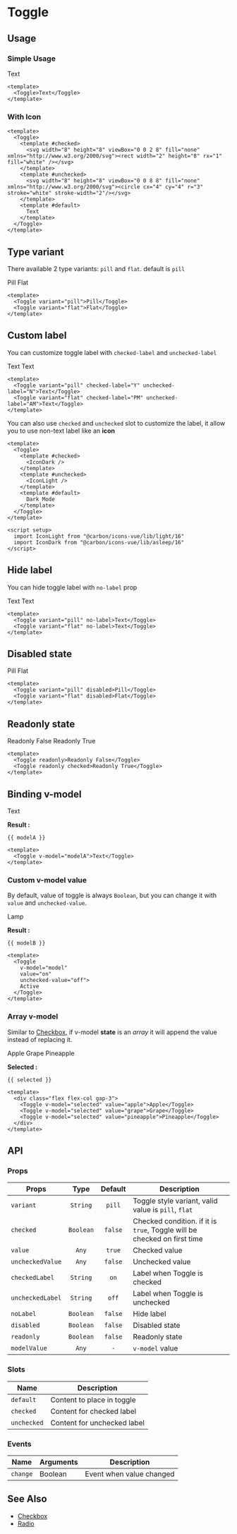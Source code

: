 <script setup>
  import Toggle from "./Toggle.vue"
  import IconLight from "@carbon/icons-vue/lib/light/16"
  import IconDark from "@carbon/icons-vue/lib/asleep/16"
  import { ref } from "vue-demi"
  import { useDark } from '@vueuse/core'

  const modelA   = ref(false)
  const modelB   = ref('off')
  const isDark   = useDark()
  const selected = ref([])
</script>

# Toggle

## Usage

### Simple Usage
<preview>
  <Toggle>Text</Toggle>
</preview>

```vue
<template>
  <Toggle>Text</Toggle>
</template>
```

### With Icon

<preview>
  <Toggle>
    <template #checked>
      <svg width="8" height="8" viewBox="0 0 2 8" fill="none" xmlns="http://www.w3.org/2000/svg"><rect width="2" height="8" rx="1" fill="white" /></svg>
    </template>
    <template #unchecked>
      <svg width="8" height="8" viewBox="0 0 8 8" fill="none" xmlns="http://www.w3.org/2000/svg"><circle cx="4" cy="4" r="3" stroke="white" stroke-width="2"/></svg>
    </template>
    <template #default>
      Text
    </template>
  </Toggle>
</preview>

```vue
<template>
  <Toggle>
    <template #checked>
      <svg width="8" height="8" viewBox="0 0 2 8" fill="none" xmlns="http://www.w3.org/2000/svg"><rect width="2" height="8" rx="1" fill="white" /></svg>
    </template>
    <template #unchecked>
      <svg width="8" height="8" viewBox="0 0 8 8" fill="none" xmlns="http://www.w3.org/2000/svg"><circle cx="4" cy="4" r="3" stroke="white" stroke-width="2"/></svg>
    </template>
    <template #default>
      Text
    </template>
  </Toggle>
</template>
```

## Type variant

There available 2 type variants: `pill` and `flat`. default is `pill`

<preview class="flex-col items-center gap-3">
  <Toggle variant="pill">Pill</Toggle>
  <Toggle variant="flat">Flat</Toggle>
</preview>

```vue
<template>
  <Toggle variant="pill">Pill</Toggle>
  <Toggle variant="flat">Flat</Toggle>
</template>
```

## Custom label

You can customize toggle label with `checked-label` and `unchecked-label`

<preview class="flex-col items-center gap-3">
  <Toggle variant="pill" checked-label="Y" unchecked-label="N">Text</Toggle>
  <Toggle variant="flat" checked-label="PM" unchecked-label="AM">Text</Toggle>
</preview>

```vue
<template>
  <Toggle variant="pill" checked-label="Y" unchecked-label="N">Text</Toggle>
  <Toggle variant="flat" checked-label="PM" unchecked-label="AM">Text</Toggle>
</template>
```

You can also use `checked` and `unchecked` slot to customize the label, it allow you to use non-text label like an **icon**

<preview class="flex-col items-center gap-3">
  <Toggle v-model="isDark">
    <template #checked>
      <IconDark />
    </template>
    <template #unchecked>
      <IconLight />
    </template>
    <template #default>
      Dark Mode
    </template>
  </Toggle>
</preview>

```vue
<template>
  <Toggle>
    <template #checked>
      <IconDark />
    </template>
    <template #unchecked>
      <IconLight />
    </template>
    <template #default>
      Dark Mode
    </template>
  </Toggle>
</template>

<script setup>
  import IconLight from "@carbon/icons-vue/lib/light/16"
  import IconDark from "@carbon/icons-vue/lib/asleep/16"
</script>
```

## Hide label

You can hide toggle label with `no-label` prop

<preview class="flex-col items-center gap-3">
  <Toggle variant="pill" no-label>Text</Toggle>
  <Toggle variant="flat" no-label>Text</Toggle>
</preview>

```vue
<template>
  <Toggle variant="pill" no-label>Text</Toggle>
  <Toggle variant="flat" no-label>Text</Toggle>
</template>
```

## Disabled state

<preview class="flex-col items-center gap-3">
  <Toggle variant="pill" disabled>Pill</Toggle>
  <Toggle variant="flat" disabled>Flat</Toggle>
</preview>

```vue
<template>
  <Toggle variant="pill" disabled>Pill</Toggle>
  <Toggle variant="flat" disabled>Flat</Toggle>
</template>
```

## Readonly state

<preview class="flex-col items-center gap-3">
  <Toggle readonly>Readonly False</Toggle>
  <Toggle readonly checked>Readonly True</Toggle>
</preview>

```vue
<template>
  <Toggle readonly>Readonly False</Toggle>
  <Toggle readonly checked>Readonly True</Toggle>
</template>
```

## Binding v-model

<preview class="flex-col items-center gap-3">
  <Toggle v-model="modelA">Text</Toggle>
</preview>

**Result :**

<pre><code>{{ modelA }}</code></pre>

```vue
<template>
  <Toggle v-model="modelA">Text</Toggle>
</template>
```

### Custom v-model value

By default, value of toggle is always `Boolean`, but you can change it with `value` and `unchecked-value`.

<preview class="flex-col items-center gap-3">
  <Toggle v-model="modelB" value="on" unchecked-value="off">Lamp</Toggle>
</preview>

**Result :**

<pre><code>{{ modelB }}</code></pre>

```vue
<template>
  <Toggle
    v-model="model"
    value="on"
    unchecked-value="off">
    Active
  </Toggle>
</template>
```

### Array v-model

Similar to [Checkbox](/checkbox/component), if v-model **state** is an *array* it will append the value instead of replacing it.

<preview class="flex-col items-center">
  <div class="flex flex-col gap-3">
    <Toggle v-model="selected" value="apple">Apple</Toggle>
    <Toggle v-model="selected" value="grape">Grape</Toggle>
    <Toggle v-model="selected" value="pineapple">Pineapple</Toggle>
  </div>
</preview>

**Selected :**

<pre class="whitespace-normal"><code>{{ selected }}</code></pre>

```vue
<template>
  <div class="flex flex-col gap-3">
    <Toggle v-model="selected" value="apple">Apple</Toggle>
    <Toggle v-model="selected" value="grape">Grape</Toggle>
    <Toggle v-model="selected" value="pineapple">Pineapple</Toggle>
  </div>
</template>
```

## API

### Props

| Props            |   Type    | Default | Description                                                              |
|------------------|:---------:|:-------:|--------------------------------------------------------------------------|
| `variant`        | `String`  | `pill`  | Toggle style variant, valid value is `pill`, `flat`                      |
| `checked`        | `Boolean` | `false` | Checked condition. if it is `true`, Toggle will be checked on first time |
| `value`          |   `Any`   | `true`  | Checked value                                                            |
| `uncheckedValue` |   `Any`   | `false` | Unchecked value                                                          |
| `checkedLabel`   | `String`  |  `on`   | Label when Toggle is checked                                             |
| `uncheckedLabel` | `String`  |  `off`  | Label when Toggle is unchecked                                           |
| `noLabel`        | `Boolean` | `false` | Hide label                                                               |
| `disabled`       | `Boolean` | `false` | Disabled state                                                           |
| `readonly`       | `Boolean` | `false` | Readonly state                                                           |
| `modelValue`     |   `Any`   |   `-`   | `v-model` value                                                          |

### Slots

| Name        | Description                 |
|-------------|-----------------------------|
| `default`   | Content to place in toggle  |
| `checked`   | Content for checked label   |
| `unchecked` | Content for unchecked label |

### Events

| Name     | Arguments | Description              |
|----------|-----------|--------------------------|
| `change` | Boolean   | Event when value changed |

## See Also
- [Checkbox](/checkbox/component)
- [Radio](/radio/component)

